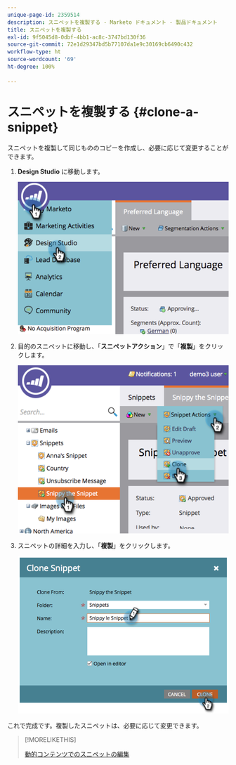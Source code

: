 ```yaml
---
unique-page-id: 2359514
description: スニペットを複製する - Marketo ドキュメント - 製品ドキュメント
title: スニペットを複製する
exl-id: 9f5045d8-0dbf-4bb1-ac8c-3747bd130f36
source-git-commit: 72e1d29347bd5b77107da1e9c30169cb6490c432
workflow-type: ht
source-wordcount: '69'
ht-degree: 100%

---
```


# スニペットを複製する {#clone-a-snippet}

スニペットを複製して同じもののコピーを作成し、必要に応じて変更することができます。

1. **Design Studio** に移動します。

   ![](assets/image2014-9-16-10-3a32-3a36.png)

1. 目的のスニペットに移動し、「**スニペットアクション**」で「**複製**」をクリックします。

   ![](assets/image2014-9-16-10-3a32-3a44.png)

1. スニペットの詳細を入力し、「**複製**」をクリックします。

   ![](assets/image2014-9-16-10-3a32-3a53.png)

これで完成です。複製したスニペットは、必要に応じて変更できます。

>[!MORELIKETHIS]
>
>[動的コンテンツでのスニペットの編集](/help/marketo/product-docs/personalization/segmentation-and-snippets/snippets/edit-snippets-with-dynamic-content.md)

